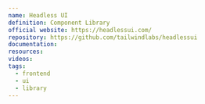 ```yaml
---
name: Headless UI
definition: Component Library
official website: https://headlessui.com/
repository: https://github.com/tailwindlabs/headlessui
documentation: 
resources: 
videos: 
tags:
  - frontend
  - ui
  - library
---
```


